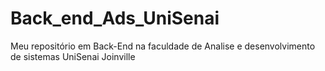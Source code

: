 # Back_end_Ads_UniSenai
Meu repositório em Back-End na faculdade de Analise e desenvolvimento de sistemas UniSenai Joinville
